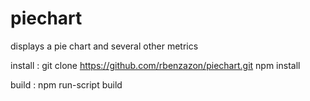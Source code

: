 # piechart
displays a pie chart and several other metrics

install :
git clone https://github.com/rbenzazon/piechart.git
npm install

build :
npm run-script build